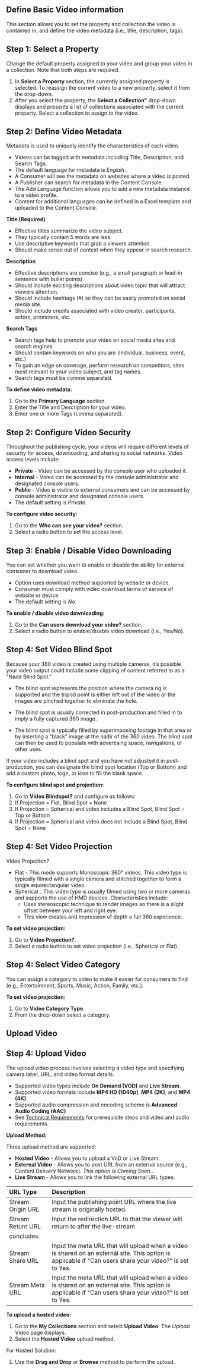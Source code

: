 
## Define Basic Video information

This section allows you to set the property and collection the video is contained in, and define the video metadata (i.e., title, description, tags).

## Step 1: Select a Property

Change the default property assigned to your video and group your video in a collection. Note that both steps are required.

1. In **Select a Property** section, the currently assigned property is selected. To reassign the current video to a new property, select it from the drop-down.
2. After you select the property, the **Select a Collection"** drop-down displays and presents a list of collections associated with the current property. Select a collection to assign to the video.

## Step 2: Define Video Metadata

Metadata is used to uniquely identify the characteristics of each video.

* Videos can be tagged with metadata including Title, Description, and Search Tags.
* The default language for metadata is *English*.
* A Consumer will see the metadata on websites where a video is posted.  
* A Publisher can search for metadata in the Content Console.
* The Add Language function allows you to add a new metadata instance to a video profile.
* Content for additional languages can be defined in a Excel template and uploaded to the Content Console.

**Title (Required)**

* Effective titles summarize the video subject.
* They typically contain 5 words are less.
* Use descriptive keywords that grab a viewers attention.
* Should make sense out of context when they appear in search research.

**Description**

* Effective descriptions are concise (e.g., a small paragraph or lead-in sentence with bullet points).
* Should include exciting descriptions about video topic that will attract viewers attention.
* Should include hashtags (#) so they can be easily promoted on social media site.
* Should include credits associated with video creator, participants, actors, promoters, etc.

**Search Tags**

* Search tags help to promote your video on social media sites and search engines.
* Should contain keywords on who you are (individual, business, event, etc.)
* To gain an edge on coverage, perform research on competitors, sites most relevant to your video subject, and tag names.
* Search tags must be comma separated.

**To define video metadata:**

1. Go to the **Primary Language** section.
2. Enter the Title and Description for your video.
3. Enter one or more Tags (comma separated).

## Step 2: Configure Video Security

Throughout the publishing cycle, your videos will require different levels of security for access, downloading, and sharing to social networks. Video access levels include:

* **Private** - Video can be accessed by the console user who uploaded it.
* **Internal** - Video can be accessed by the console administrator and designated console users.
* **Public** - Video is visible to external consumers and can be accessed by console administrator and designated console users.
* The default setting is *Private*.

**To configure video security:**

1. Go to the **Who can see your video?** section.
2. Select a radio button to set the access level.

## Step 3: Enable / Disable Video Downloading

You can set whether you want to enable or disable the ability for external consumer to download video.

* Option uses download method supported by website or device.
* Consumer must comply with video download terms of service of website or device.
* The default setting is *No*.

**To enable / disable video downloading:**

1. Go to the **Can users download your video?** section.
2. Select a radio button to enable/disable video download (i.e., Yes/No).

## Step 4: Set Video Blind Spot

Because your 360 video is created using multiple cameras, it’s possible your video output could include some clipping of content referred to as a "Nadir Blind Spot."

* The blind spot represents the position where the camera rig is supported and the tripod point is either left out of the video or the images are pinched together to eliminate the hole.

* The blind spot is usually corrected in post-production and filled in to imply a fully captured 360 image.

* The blind spot is typically filled by superimposing footage in that area or by inserting a “black” image at the nadir of the 360 video. The blind spot can then be used to populate with advertising space, navigations, or other uses.  

If your video includes a blind spot and you have not adjusted it in post-production, you can designate the blind spot location (Top or Bottom) and add a custom photo, logo, or icon to fill the blank space.

**To configure blind spot and projection:**

1. Go to **Video Blindspot?** and configure as follows:
2. If Projection = Flat, Blind Spot = None
3. If Projection = Spherical and video includes a Blind Spot, Blind Spot = Top or Bottom
4. If Projection = Spherical and video does not include a Blind Spot, Blind Spot = None

## Step 4: Set Video Projection

Video Projection?

* Flat - This mode supports Monoscopic 360° videos. This video type is typically filmed with a single camera and stitched together to form a single equirectangular video.
* Spherical _ This video type is usually filmed using two or more cameras and supports the use of HMD devices. Characteristics include:
   * Uses stereoscopic technique to render images so there is a slight offset between your left and right eye.
   * This view creates and impression of depth a full 360 experience.

**To set video projection:**

1. Go to **Video Projection?**.
2. Select a radio button to set video projection (i.e., Spherical or Flat).

## Step 4: Select Video Category

You can assign a category to video to make it easier for consumers to find (e.g., Entertainment, Sports, Music, Action, Family, etc.).

**To set video projection:**

1. Go to **Video Category Type**.
2. From the drop-down select a category. 


## Upload Video

## Step 4: Upload Video

The upload video process involves selecting a video type and specifying camera label, URL, and video format details.

* Supported video types include **On Demand (VOD)** and **Live Stream**.
* Supported video formats include **MP4 HD (1040p)**, **MP4 (2K)**, and **MP4 (4K)**.
* Supported audio compression and encoding scheme is **Advanced Audio Coding (AAC)**
* See [Technical Requirements](techrequirements.md) for prerequisite steps and video and audio requirements.

**Upload Method:**

Three upload method are supported:

* **Hosted Video** - Allows you to upload a VoD or Live Stream.
* **External Video** - Allows you to post URL from an external source (e.g., Content Delivery Network). *This option is Coming Soon...*
* **Live Stream** - Allows you to link the following external URL types:

| URL Type          | Description               |
|:-------------------|:-------------------------------------|
| Stream Origin URL    | Input the publishing point URL where the live stream is originally hosted. |
| Stream Return URL    | Input the redirection URL to that the viewer will return to after the live-stream
 concludes. |
| Stream Share URL    | Input the meta URL that will upload when a video is shared on an external site. This option is applicable if "Can users share your video?" is set to Yes. |
| Stream Meta URL    | Input the meta URL that will upload when a video is shared on an external site. This option is applicable if "Can users share your video?" is set to Yes. |

<!-- Adding URL Labels:

* Each external URL should be annotated with a unique camera label.
* For a live stream using multiple camera angles, add a URL for each camera angle and specify a camera label that uniquely identifies the camera angle and characteristics.-->

**To upload a hosted video:**

1. Go to the **My Collections** section and select **Upload Video**. The *Upload Video* page displays.
2. Select the **Hosted Video** upload method.

For Hosted Solution:
1. Use the **Drag and Drop** or **Browse** method to perform the upload.
